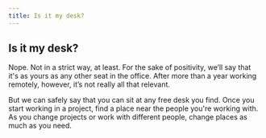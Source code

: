 ```yaml
---
title: Is it my desk?
---
```

## Is it my desk?

Nope. Not in a strict way, at least. For the sake of positivity, we’ll say that it's as yours as any other seat in the office. After more than a year working remotely, however, it’s not really all that relevant.

But we can safely say that you can sit at any free desk you find. Once you start working in a project, find a place near the people you're working with. As you change projects or work with different people, change places as much as you need.